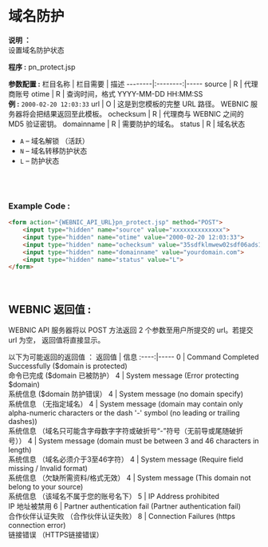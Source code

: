 # 域名防护

**说明 ：** <br> 
设置域名防护状态

**程序 :** pn_protect.jsp

**参数配置 :**
栏目名称 | 栏目需要 | 描述
--------|:--------:|-----
source | R | 代理商账号
otime | R | 查询时间，格式 YYYY-MM-DD HH:MM:SS <br> **例 :** `2000-02-20 12:03:33`
url | O | 这是到您模板的完整 URL 路径。 WEBNIC 服务器将会把结果返回至此模板。
ochecksum | R | 代理商与 WEBNIC 之间的 MD5 验证密钥。
domainname | R | 需要防护的域名。
status | R | 域名状态 <ul><li>`A` – 域名解锁 （活跃）</li><li>`N` – 域名转移防护状态</li><li>`L` – 防护状态</li></ul>

<br><br>

### Example Code :

```HTML
<form action="{WEBNIC_API_URL}pn_protect.jsp" method="POST"> 
    <input type="hidden" name="source" value="xxxxxxxxxxxxxx"> 
    <input type="hidden" name="otime" value="2000-02-20 12:03:33"> 
    <input type="hidden" name="ochecksum" value="35sdfklmwew02sdf06ads1asd3"> 
    <input type="hidden" name="domainname" value="yourdomain.com">
    <input type="hidden" name="status" value="L">
</form>
```

<br>

WEBNIC 返回值 :
-----
WEBNIC API 服务器将以 POST 方法返回 2 个参数至用户所提交的 url。若提交 url 为空， 返回值将直接显示。

以下为可能返回的返回值 ：
返回值 | 信息
:----:|-----
0 | Command Completed Successfully (\$domain is protected) <br> 命令已完成 (\$domain 已被防护）
4 | System message (Error protecting $domain) <br> 系统信息 (\$domain 防护错误）
4 | System message (no domain specify) <br> 系统信息 （无指定域名）
4 | System message (domain may contain only alpha-numeric characters or the dash '-' symbol (no leading or trailing dashes)) <br> 系统信息 （域名只可能含字母数字字符或破折号“-”符号（无前导或尾随破折号））
4 | System message (domain must be between 3 and 46 characters in length) <br> 系统信息 （域名必须介于3至46字符）
4 | System message (Require field missing / Invalid format) <br> 系统信息 （欠缺所需资料/格式无效）
4 | System message (This domain not belong to your source) <br> 系统信息 （该域名不属于您的账号名下）
5 | IP Address prohibited <br> IP 地址被禁用
6 | Partner authentication fail (Partner authentication fail) <br> 合作伙伴认证失败 （合作伙伴认证失败）
8 | Connection Failures (https connection error) <br> 链接错误 （HTTPS链接错误）
